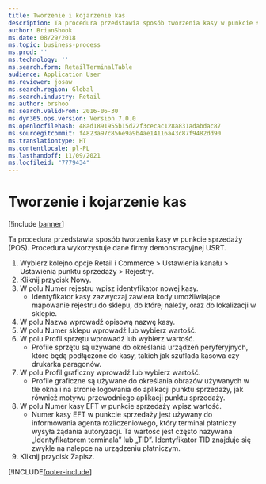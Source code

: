```yaml
---
title: Tworzenie i kojarzenie kas
description: Ta procedura przedstawia sposób tworzenia kasy w punkcie sprzedaży (POS).
author: BrianShook
ms.date: 08/29/2018
ms.topic: business-process
ms.prod: ''
ms.technology: ''
ms.search.form: RetailTerminalTable
audience: Application User
ms.reviewer: josaw
ms.search.region: Global
ms.search.industry: Retail
ms.author: brshoo
ms.search.validFrom: 2016-06-30
ms.dyn365.ops.version: Version 7.0.0
ms.openlocfilehash: 48ad1891955b15d22f3cecac128a831adabdac87
ms.sourcegitcommit: f4823a97c856e9a9b4ae14116a43c87f9482dd90
ms.translationtype: HT
ms.contentlocale: pl-PL
ms.lasthandoff: 11/09/2021
ms.locfileid: "7779434"
---
```

# <a name="create-and-associate-registers"></a>Tworzenie i kojarzenie kas

[!include [banner](../includes/banner.md)]

Ta procedura przedstawia sposób tworzenia kasy w punkcie sprzedaży (POS). Procedura wykorzystuje dane firmy demonstracyjnej USRT.

1. Wybierz kolejno opcje Retail i Commerce > Ustawienia kanału > Ustawienia punktu sprzedaży > Rejestry.
2. Kliknij przycisk Nowy.
3. W polu Numer rejestru wpisz identyfikator nowej kasy.
    * Identyfikator kasy zazwyczaj zawiera kody umożliwiające mapowanie rejestru do sklepu, do której należy, oraz do lokalizacji w sklepie.  
4. W polu Nazwa wprowadź opisową nazwę kasy.
5. W polu Numer sklepu wprowadź lub wybierz wartość.
6. W polu Profil sprzętu wprowadź lub wybierz wartość.
    * Profile sprzętu są używane do określania urządzeń peryferyjnych, które będą podłączone do kasy, takich jak szuflada kasowa czy drukarka paragonów.  
7. W polu Profil graficzny wprowadź lub wybierz wartość.
    * Profile graficzne są używane do określania obrazów używanych w tle okna i na stronie logowania do aplikacji punktu sprzedaży, jak również motywu przewodniego aplikacji punktu sprzedaży.  
8. W polu Numer kasy EFT w punkcie sprzedaży wpisz wartość.
    * Numer kasy EFT w punkcie sprzedaży jest używany do informowania agenta rozliczeniowego, który terminal płatniczy wysyła żądania autoryzacji. Ta wartość jest często nazywana „Identyfikatorem terminala” lub „TID”. Identyfikator TID znajduje się zwykle na nalepce na urządzeniu płatniczym.  
9. Kliknij przycisk Zapisz.



[!INCLUDE[footer-include](../../includes/footer-banner.md)]